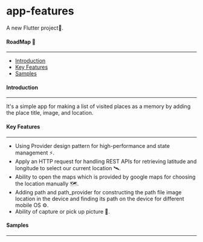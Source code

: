 # app-features

A new Flutter project📱.

#### RoadMap 🚸
---
* [Introduction](https://github.com/Mohamed-fawzyy/app-features#Introduction "Named link title")
* [Key Features](https://github.com/Mohamed-fawzyy/features#Key-Features "Named link title")
* [Samples](https://github.com/Mohamed-fawzyy/features#Samples "Named link title")

#### Introduction
---
It's a simple app for making a list of visited places as a memory by adding the place title, image, and location.

#### Key Features
---
- Using Provider design pattern for high-performance and state management ⚡️.
- Apply an HTTP request for handling REST APIs for retrieving latitude and longitude to select our current location 🛰.
- Ability to open the maps which is provided by google maps for choosing the location manually 🗺.
- Adding path and path_provider for constructing the path file image location in the device and finding its path on the device for different mobile OS ⚙️.
- Ability of capture or pick up picture 📸.

#### Samples
---

